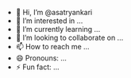 - 👋 Hi, I’m @asatryankari
- 👀 I’m interested in ...
- 🌱 I’m currently learning ...
- 💞️ I’m looking to collaborate on ...
- 📫 How to reach me ...
- 😄 Pronouns: ...
- ⚡ Fun fact: ...

<!---
asatryankari/asatryankari is a ✨ special ✨ repository because its `README.md` (this file) appears on your GitHub profile.
You can click the Preview link to take a look at your changes.
--->
